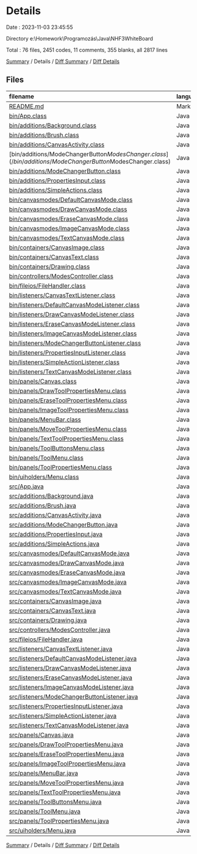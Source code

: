 # Details

Date : 2023-11-03 23:45:55

Directory e:\\Homework\\Programozás\\Java\\NHF3WhiteBoard

Total : 76 files,  2451 codes, 11 comments, 355 blanks, all 2817 lines

[Summary](results.md) / Details / [Diff Summary](diff.md) / [Diff Details](diff-details.md)

## Files
| filename | language | code | comment | blank | total |
| :--- | :--- | ---: | ---: | ---: | ---: |
| [README.md](/README.md) | Markdown | 10 | 0 | 9 | 19 |
| [bin/App.class](/bin/App.class) | Java | 9 | 0 | 0 | 9 |
| [bin/additions/Background.class](/bin/additions/Background.class) | Java | 14 | 0 | 0 | 14 |
| [bin/additions/Brush.class](/bin/additions/Brush.class) | Java | 18 | 0 | 0 | 18 |
| [bin/additions/CanvasActivity.class](/bin/additions/CanvasActivity.class) | Java | 3 | 0 | 1 | 4 |
| [bin/additions/ModeChangerButton$ModesChanger.class](/bin/additions/ModeChangerButton$ModesChanger.class) | Java | 13 | 0 | 0 | 13 |
| [bin/additions/ModeChangerButton.class](/bin/additions/ModeChangerButton.class) | Java | 30 | 0 | 1 | 31 |
| [bin/additions/PropertiesInput.class](/bin/additions/PropertiesInput.class) | Java | 2 | 0 | 0 | 2 |
| [bin/additions/SimpleActions.class](/bin/additions/SimpleActions.class) | Java | 2 | 0 | 1 | 3 |
| [bin/canvasmodes/DefaultCanvasMode.class](/bin/canvasmodes/DefaultCanvasMode.class) | Java | 29 | 0 | 0 | 29 |
| [bin/canvasmodes/DrawCanvasMode.class](/bin/canvasmodes/DrawCanvasMode.class) | Java | 15 | 0 | 0 | 15 |
| [bin/canvasmodes/EraseCanvasMode.class](/bin/canvasmodes/EraseCanvasMode.class) | Java | 17 | 0 | 0 | 17 |
| [bin/canvasmodes/ImageCanvasMode.class](/bin/canvasmodes/ImageCanvasMode.class) | Java | 35 | 0 | 0 | 35 |
| [bin/canvasmodes/TextCanvasMode.class](/bin/canvasmodes/TextCanvasMode.class) | Java | 18 | 0 | 0 | 18 |
| [bin/containers/CanvasImage.class](/bin/containers/CanvasImage.class) | Java | 29 | 0 | 0 | 29 |
| [bin/containers/CanvasText.class](/bin/containers/CanvasText.class) | Java | 21 | 0 | 0 | 21 |
| [bin/containers/Drawing.class](/bin/containers/Drawing.class) | Java | 31 | 0 | 0 | 31 |
| [bin/controllers/ModesController.class](/bin/controllers/ModesController.class) | Java | 22 | 0 | 1 | 23 |
| [bin/fileios/FileHandler.class](/bin/fileios/FileHandler.class) | Java | 29 | 0 | 0 | 29 |
| [bin/listeners/CanvasTextListener.class](/bin/listeners/CanvasTextListener.class) | Java | 11 | 0 | 0 | 11 |
| [bin/listeners/DefaultCanvasModeListener.class](/bin/listeners/DefaultCanvasModeListener.class) | Java | 30 | 0 | 0 | 30 |
| [bin/listeners/DrawCanvasModeListener.class](/bin/listeners/DrawCanvasModeListener.class) | Java | 19 | 0 | 0 | 19 |
| [bin/listeners/EraseCanvasModeListener.class](/bin/listeners/EraseCanvasModeListener.class) | Java | 16 | 0 | 0 | 16 |
| [bin/listeners/ImageCanvasModeListener.class](/bin/listeners/ImageCanvasModeListener.class) | Java | 26 | 0 | 0 | 26 |
| [bin/listeners/ModeChangerButtonListener.class](/bin/listeners/ModeChangerButtonListener.class) | Java | 19 | 0 | 0 | 19 |
| [bin/listeners/PropertiesInputListener.class](/bin/listeners/PropertiesInputListener.class) | Java | 12 | 0 | 0 | 12 |
| [bin/listeners/SimpleActionListener.class](/bin/listeners/SimpleActionListener.class) | Java | 20 | 0 | 0 | 20 |
| [bin/listeners/TextCanvasModeListener.class](/bin/listeners/TextCanvasModeListener.class) | Java | 18 | 0 | 0 | 18 |
| [bin/panels/Canvas.class](/bin/panels/Canvas.class) | Java | 72 | 0 | 0 | 72 |
| [bin/panels/DrawToolPropertiesMenu.class](/bin/panels/DrawToolPropertiesMenu.class) | Java | 60 | 0 | 0 | 60 |
| [bin/panels/EraseToolPropertiesMenu.class](/bin/panels/EraseToolPropertiesMenu.class) | Java | 13 | 0 | 0 | 13 |
| [bin/panels/ImageToolPropertiesMenu.class](/bin/panels/ImageToolPropertiesMenu.class) | Java | 36 | 0 | 0 | 36 |
| [bin/panels/MenuBar.class](/bin/panels/MenuBar.class) | Java | 23 | 0 | 0 | 23 |
| [bin/panels/MoveToolPropertiesMenu.class](/bin/panels/MoveToolPropertiesMenu.class) | Java | 32 | 0 | 0 | 32 |
| [bin/panels/TextToolPropertiesMenu.class](/bin/panels/TextToolPropertiesMenu.class) | Java | 40 | 0 | 0 | 40 |
| [bin/panels/ToolButtonsMenu.class](/bin/panels/ToolButtonsMenu.class) | Java | 18 | 0 | 0 | 18 |
| [bin/panels/ToolMenu.class](/bin/panels/ToolMenu.class) | Java | 26 | 0 | 0 | 26 |
| [bin/panels/ToolPropertiesMenu.class](/bin/panels/ToolPropertiesMenu.class) | Java | 18 | 0 | 0 | 18 |
| [bin/uiholders/Menu.class](/bin/uiholders/Menu.class) | Java | 33 | 0 | 0 | 33 |
| [src/App.java](/src/App.java) | Java | 6 | 0 | 2 | 8 |
| [src/additions/Background.java](/src/additions/Background.java) | Java | 21 | 1 | 5 | 27 |
| [src/additions/Brush.java](/src/additions/Brush.java) | Java | 36 | 0 | 13 | 49 |
| [src/additions/CanvasActivity.java](/src/additions/CanvasActivity.java) | Java | 7 | 0 | 3 | 10 |
| [src/additions/ModeChangerButton.java](/src/additions/ModeChangerButton.java) | Java | 71 | 0 | 8 | 79 |
| [src/additions/PropertiesInput.java](/src/additions/PropertiesInput.java) | Java | 5 | 0 | 5 | 10 |
| [src/additions/SimpleActions.java](/src/additions/SimpleActions.java) | Java | 5 | 0 | 2 | 7 |
| [src/canvasmodes/DefaultCanvasMode.java](/src/canvasmodes/DefaultCanvasMode.java) | Java | 49 | 0 | 15 | 64 |
| [src/canvasmodes/DrawCanvasMode.java](/src/canvasmodes/DrawCanvasMode.java) | Java | 24 | 0 | 7 | 31 |
| [src/canvasmodes/EraseCanvasMode.java](/src/canvasmodes/EraseCanvasMode.java) | Java | 27 | 0 | 6 | 33 |
| [src/canvasmodes/ImageCanvasMode.java](/src/canvasmodes/ImageCanvasMode.java) | Java | 61 | 0 | 11 | 72 |
| [src/canvasmodes/TextCanvasMode.java](/src/canvasmodes/TextCanvasMode.java) | Java | 28 | 0 | 9 | 37 |
| [src/containers/CanvasImage.java](/src/containers/CanvasImage.java) | Java | 38 | 0 | 11 | 49 |
| [src/containers/CanvasText.java](/src/containers/CanvasText.java) | Java | 29 | 0 | 9 | 38 |
| [src/containers/Drawing.java](/src/containers/Drawing.java) | Java | 54 | 0 | 11 | 65 |
| [src/controllers/ModesController.java](/src/controllers/ModesController.java) | Java | 36 | 1 | 8 | 45 |
| [src/fileios/FileHandler.java](/src/fileios/FileHandler.java) | Java | 57 | 0 | 9 | 66 |
| [src/listeners/CanvasTextListener.java](/src/listeners/CanvasTextListener.java) | Java | 20 | 0 | 9 | 29 |
| [src/listeners/DefaultCanvasModeListener.java](/src/listeners/DefaultCanvasModeListener.java) | Java | 33 | 0 | 10 | 43 |
| [src/listeners/DrawCanvasModeListener.java](/src/listeners/DrawCanvasModeListener.java) | Java | 26 | 0 | 7 | 33 |
| [src/listeners/EraseCanvasModeListener.java](/src/listeners/EraseCanvasModeListener.java) | Java | 24 | 0 | 7 | 31 |
| [src/listeners/ImageCanvasModeListener.java](/src/listeners/ImageCanvasModeListener.java) | Java | 32 | 0 | 8 | 40 |
| [src/listeners/ModeChangerButtonListener.java](/src/listeners/ModeChangerButtonListener.java) | Java | 22 | 0 | 7 | 29 |
| [src/listeners/PropertiesInputListener.java](/src/listeners/PropertiesInputListener.java) | Java | 22 | 0 | 10 | 32 |
| [src/listeners/SimpleActionListener.java](/src/listeners/SimpleActionListener.java) | Java | 21 | 0 | 8 | 29 |
| [src/listeners/TextCanvasModeListener.java](/src/listeners/TextCanvasModeListener.java) | Java | 27 | 0 | 7 | 34 |
| [src/panels/Canvas.java](/src/panels/Canvas.java) | Java | 195 | 2 | 32 | 229 |
| [src/panels/DrawToolPropertiesMenu.java](/src/panels/DrawToolPropertiesMenu.java) | Java | 102 | 0 | 16 | 118 |
| [src/panels/EraseToolPropertiesMenu.java](/src/panels/EraseToolPropertiesMenu.java) | Java | 17 | 0 | 9 | 26 |
| [src/panels/ImageToolPropertiesMenu.java](/src/panels/ImageToolPropertiesMenu.java) | Java | 111 | 0 | 11 | 122 |
| [src/panels/MenuBar.java](/src/panels/MenuBar.java) | Java | 38 | 2 | 8 | 48 |
| [src/panels/MoveToolPropertiesMenu.java](/src/panels/MoveToolPropertiesMenu.java) | Java | 37 | 0 | 11 | 48 |
| [src/panels/TextToolPropertiesMenu.java](/src/panels/TextToolPropertiesMenu.java) | Java | 123 | 0 | 11 | 134 |
| [src/panels/ToolButtonsMenu.java](/src/panels/ToolButtonsMenu.java) | Java | 44 | 0 | 9 | 53 |
| [src/panels/ToolMenu.java](/src/panels/ToolMenu.java) | Java | 36 | 2 | 9 | 47 |
| [src/panels/ToolPropertiesMenu.java](/src/panels/ToolPropertiesMenu.java) | Java | 23 | 0 | 8 | 31 |
| [src/uiholders/Menu.java](/src/uiholders/Menu.java) | Java | 55 | 3 | 11 | 69 |

[Summary](results.md) / Details / [Diff Summary](diff.md) / [Diff Details](diff-details.md)